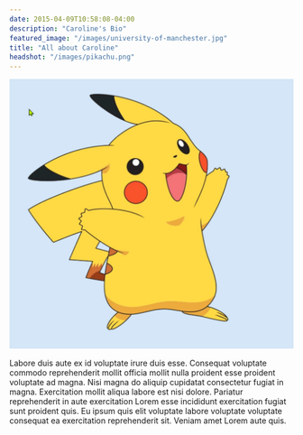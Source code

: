 ```yaml
---
date: 2015-04-09T10:58:08-04:00
description: "Caroline's Bio"
featured_image: "/images/university-of-manchester.jpg"
title: "All about Caroline"
headshot: "/images/pikachu.png"
---
```


![img](/images/pikachu.png)

Labore duis aute ex id voluptate irure duis esse. Consequat voluptate commodo reprehenderit mollit officia mollit nulla proident esse proident voluptate ad magna. Nisi magna do aliquip cupidatat consectetur fugiat in magna. Exercitation mollit aliqua labore est nisi dolore. Pariatur reprehenderit in aute exercitation Lorem esse incididunt exercitation fugiat sunt proident quis. Eu ipsum quis elit voluptate labore voluptate voluptate consequat ea exercitation reprehenderit sit. Veniam amet Lorem aute quis.
